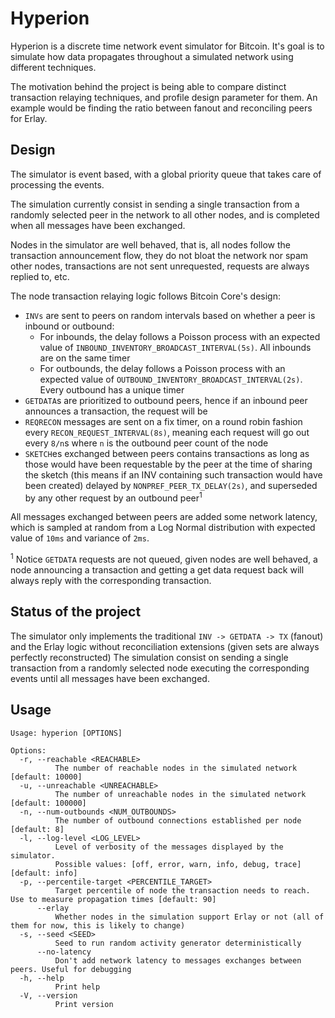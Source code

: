# Hyperion

Hyperion is a discrete time network event simulator for Bitcoin. It's goal is to simulate how data propagates throughout a simulated network using different techniques.

The motivation behind the project is being able to compare distinct transaction relaying techniques, and profile design parameter for them. An example would be finding the ratio between fanout and reconciling peers for Erlay.

## Design

The simulator is event based, with a global priority queue that takes care of processing the events.

The simulation currently consist in sending a single transaction from a randomly selected peer in the network to all other nodes, and is completed when all messages have been exchanged.

Nodes in the simulator are well behaved, that is, all nodes follow the transaction announcement flow, they do not bloat the network nor spam other nodes, transactions are not sent unrequested, requests are always replied to, etc.

The node transaction relaying logic follows Bitcoin Core's design:

- `INVs` are sent to peers on random intervals based on whether a peer is inbound or outbound:
    - For inbounds, the delay follows a Poisson process with an expected value of `INBOUND_INVENTORY_BROADCAST_INTERVAL(5s)`. All inbounds are on the same timer
    - For outbounds, the delay follows a Poisson process with an expected value of `OUTBOUND_INVENTORY_BROADCAST_INTERVAL(2s)`. Every outbound has a unique timer
- `GETDATA`s are prioritized to outbound peers, hence if an inbound peer announces a transaction, the request will be
- `REQRECON` messages are sent on a fix timer, on a round robin fashion every `RECON_REQUEST_INTERVAL(8s)`, meaning each request will go out every `8/n`s where `n` is the outbound peer count of the node
- `SKETCH`es exchanged between peers contains transactions as long as those would have been requestable by the peer at the time of sharing the sketch (this means if an INV containing such transaction would have been created)
delayed by `NONPREF_PEER_TX_DELAY(2s)`, and superseded by any other request by an outbound peer<sup>1</sup>

All messages exchanged between peers are added some network latency, which is sampled at random from a Log Normal distribution with expected value of `10ms` and variance of `2ms`.

<sup>1</sup> Notice `GETDATA` requests are not queued, given nodes are well behaved, a node announcing a transaction and getting a get data request back will always reply with the corresponding transaction.

## Status of the project

The simulator only implements the traditional `INV -> GETDATA -> TX` (fanout) and the Erlay logic without reconciliation extensions (given sets are always perfectly reconstructed) The simulation consist on sending a single transaction from a randomly selected node executing the corresponding events until all messages have been exchanged.

## Usage
```
Usage: hyperion [OPTIONS]

Options:
  -r, --reachable <REACHABLE>
          The number of reachable nodes in the simulated network [default: 10000]
  -u, --unreachable <UNREACHABLE>
          The number of unreachable nodes in the simulated network [default: 100000]
  -n, --num-outbounds <NUM_OUTBOUNDS>
          The number of outbound connections established per node [default: 8]
  -l, --log-level <LOG_LEVEL>
          Level of verbosity of the messages displayed by the simulator.
          Possible values: [off, error, warn, info, debug, trace] [default: info]
  -p, --percentile-target <PERCENTILE_TARGET>
          Target percentile of node the transaction needs to reach. Use to measure propagation times [default: 90]
      --erlay
          Whether nodes in the simulation support Erlay or not (all of them for now, this is likely to change)
  -s, --seed <SEED>
          Seed to run random activity generator deterministically
      --no-latency
          Don't add network latency to messages exchanges between peers. Useful for debugging
  -h, --help
          Print help
  -V, --version
          Print version
  ```